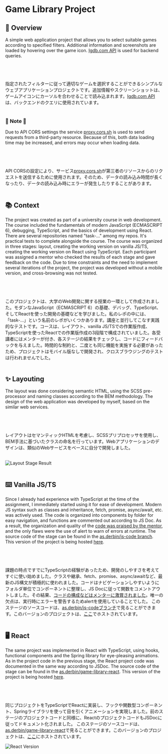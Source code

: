 # Game Library Project

## 📖 Overview
A simple web application project that allows you to select suitable games according to specified filters. Additional information and screenshots are loaded by hovering over the game icon. [Igdb.com API](https://api-docs.igdb.com/) is used for backend queries.

#
<br/>

指定されたフィルターに従って適切なゲームを選択することができるシンプルなウェブアプリケーションプロジェクトです。追加情報やスクリーンショットは、ゲームアイコンにカーソルを合わせることで読み込まれます。[Igdb.com API](https://api-docs.igdb.com/) は、バックエンドのクエリに使用されています。<br/><br/>

### 🚧 Note 🚧<br/>
Due to API CORS settings the service [proxy.cors.sh](https://cors.sh/) is used to send requests from a third-party resource. Because of this, both data loading time may be increased, and errors may occur when loading data.

#
<br/>

API CORSの設定により、サービス[proxy.cors.sh](https://cors.sh/)が第三者のリソースからのリクエストを送信するために使用されます。そのため、データの読み込み時間が長くなったり、データの読み込み時にエラーが発生したりすることがあります。<br/><br/>


## 📚 Context
The project was created as part of a university course in web development. The course included the fundamentals of modern JavaScript (ECMASCRIPT 6), debugging, TypeScript, and the basics of development using React. There are several repositories named "task-..." among my repos. It's practical tests to complete alongside the course. The course was organized in three stages: layout, creating the working version on vanilla JS/TS, creating the working version on React using TypeScript. Each participant was assigned a mentor who checked the results of each stage and gave feedback on the code. Due to time constraints and the need to implement several iterations of the project, the project was developed without a mobile version, and cross-browsing was not tested.

#
<br/>

このプロジェクトは、大学のWeb開発に関する授業の一環として作成されました。モダンなJavaScript（ECMASCRIPT 6）の基礎、デバッグ、TypeScript、そしてReactを使った開発の基礎などを学びました。私のレポの中には、「task-...」という名前のレポがいくつかあります。講座と並行してこなす実践的なテストです。コースは、レイアウト、vanilla JS/TSでの作業版作成、TypeScriptを使ったReactでの作業版作成の3段階で構成されていました。各受講者にはメンターが付き、各ステージの結果をチェックし、コードにフィードバックを与えました。時間的な制約と、二度とも同じ機能を実施する必要があったため、プロジェクトはモバイル版なしで開発され、クロスブラウジングのテストは行われませんでした。<br/><br/>


## ✨ Layouting 
The layout was done considering semantic HTML, using the SCSS pre-processor and naming classes according to the BEM methodology. The design of the web application was developed by myself, based on the similar web services.

#
<br/>

レイアウトはセマンティックHTMLを考慮し、SCSSプリプロセッサを使用し、BEM手法に基づいたクラスの命名を行っています。Webアプリケーションのデザインは、類似のWebサービスをベースに自分で開発しました。<br/><br/>

![Layout Stage Result](https://cdn.discordapp.com/attachments/477756091803893760/1090492739579297843/image.png)
<br/><br/>


## ⌨️ Vanilla JS/TS
Since I already had experience with TypeScript at the time of the assignment, I immediately started using it for ease of development. Modern JS syntax such as classes and inheritance, fetch, promise, async/await, etc. was actively used. The code is organized into components by folder for easy navigation, and functions are commented out according to JS Doc. As a result, the organization and quality of the [code was praised by the mentor](https://github.com/Droillex/game-library/pull/3#pullrequestreview-977224780), and the only flaws were the use of alert to warn of errors at runtime.
The source code of the stage can be found in the [as.derbin/js-code branch](https://github.com/Droillex/game-library/tree/as.derbin/js-code). This version of the project is being hosted [here](https://js-game-library.onrender.com/).

#
<br/>

課題の時点ですでにTypeScriptの経験があったため、開発のしやすさを考えてすぐに使い始めました。クラスや継承、fetch、promise、async/awaitなど、最新のJS構文が積極的に使われました。コードはナビゲーションしやすいようにフォルダ単位でコンポーネントに整理し、JS Docに従って関数をコメントアウトしました。その結果、[コードの構成などはメンターに激賞されました](https://github.com/Droillex/game-library/pull/3#pullrequestreview-977224780)。唯一の欠点は、実行時にエラーを警告するためalertを使用していることでした。
このステージのソースコードは、[as.derbin/js-codeブランチ](https://github.com/Droillex/game-library/tree/as.derbin/js-code)で見ることができます。このバージョンのプロジェクトは、[ここ](https://js-game-library.onrender.com/)でホストされています。<br/><br/>


## 🖥️ React
The same project was implemented in React with TypeScript, using hooks, functional components and the Spring library for eye-pleasing animations. As in the project code in the previous stage, the React project code was documented in the same way according to JSDoc.
The source code of the stage can be found in the [as.derbin/game-library-react](https://github.com/Droillex/game-library/tree/as.derbin/game-library-react). This version of the project is being hosted [here](https://react-game-library.onrender.com/).

#
<br/>

同じプロジェクトをTypeScriptでReactに実装し、フックや関数型コンポーネント、Springライブラリを使って目を引くアニメーションを実現しました。前のステージのプロジェクトコードと同様に、ReactのプロジェクトコードもJSDocに従ってドキュメント化されました。
このステージのソースコードは、[as.derbin/game-library-react](https://github.com/Droillex/game-library/tree/as.derbin/game-library-react)で見ることができます。このバージョンのプロジェクトは、[ここ](https://react-game-library.onrender.com/)にホストされています。

![React Version](https://cdn.discordapp.com/attachments/477756091803893760/1090498050537033728/image.png)
